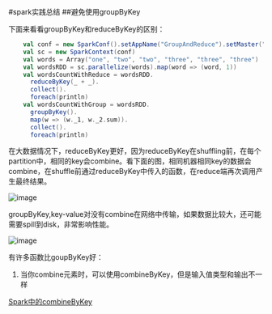 #spark实践总结
##避免使用groupByKey

下面来看看groupByKey和reduceByKey的区别：

```scala   
    val conf = new SparkConf().setAppName("GroupAndReduce").setMaster("local")
    val sc = new SparkContext(conf)
    val words = Array("one", "two", "two", "three", "three", "three")
    val wordsRDD = sc.parallelize(words).map(word => (word, 1))
    val wordsCountWithReduce = wordsRDD.
      reduceByKey(_ + _).
      collect().
      foreach(println)
    val wordsCountWithGroup = wordsRDD.
      groupByKey().
      map(w => (w._1, w._2.sum)).
      collect().
      foreach(println)
```

在大数据情况下，reduceByKey更好，因为reduceByKey在shuffling前，在每个partition中，相同的key会combine。看下面的图，相同机器相同key的数据会combine，在shuffle前通过reduceByKey中传入的函数，在reduce端再次调用产生最终结果。


![image](https://raw.githubusercontent.com/jacksu/utils4s/master/spark-knowledge/images/reduceByKey.png)

groupByKey,key-value对没有combine在网络中传输，如果数据比较大，还可能需要spill到disk，非常影响性能。

![image](https://raw.githubusercontent.com/jacksu/utils4s/master/spark-knowledge/images/groupByKey.png)

有许多函数比goupByKey好：

1. 当你combine元素时，可以使用combineByKey，但是输入值类型和输出不一样


[Spark中的combineByKey](http://zhangyi.farbox.com/post/kai-yuan-kuang-jia/combinebykey-in-spark )